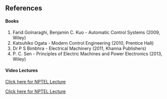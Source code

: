 ## References
#### Books

1) Farid Golnaraghi, Benjamin C. Kuo - Automatic Control Systems (2009, Wiley)
2) Katsuhiko Ogata - Modern Control Engineering (2010, Prentice Hall)
3) Dr P S Bimbhra - Electrical Machinery (2011, Khanna Publishers)
4) P. C. Sen - Principles of Electric Machines and Power Electronics (2013, Wiley)


#### Video Lectures

<a href="https://www.youtube.com/watch?v=3b2poIEjEFo" target="_blank">Click here for NPTEL Lecture</a>

<a href="https://www.youtube.com/watch?v=1OfLgpFq6Rc&list=PLSRCPd4kA2-S2Cu1tYUe5WGmc959y50Xf&index=5" target="_blank">Click here for NPTEL Lecture </a>

